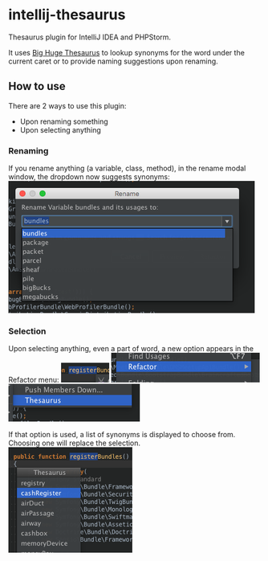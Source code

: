 # intellij-thesaurus

Thesaurus plugin for IntelliJ IDEA and PHPStorm.

It uses [Big Huge Thesaurus](https://words.bighugelabs.com) to lookup synonyms for the word under the current caret or to provide naming suggestions
upon renaming.

## How to use

There are 2 ways to use this plugin:
- Upon renaming something
- Upon selecting anything

### Renaming

If you rename anything (a variable, class, method), in the rename modal window, the dropdown now suggests synonyms:
![](doc/rename-modal-window.png)

### Selection

Upon selecting anything, even a part of word, a new option appears in the Refactor menu:
![](doc/select-word.png)
![](doc/refactor-menu.png)
![](doc/thesaurus-menu.png)

If that option is used, a list of synonyms is displayed to choose from. Choosing one will replace the selection.
![](doc/thesaurus-list.png)
